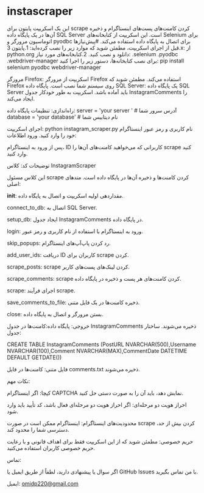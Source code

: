 # instascraper
این یک اسکریپت پایتون برای scrape کردن کامنت‌های پست‌های اینستاگرام و ذخیره آن‌ها در یک پایگاه داده SQL Server است. این اسکریپت از کتابخانه‌های Selenium برای اتوماسیون مرورگر و pyodbc برای اتصال به پایگاه داده استفاده می‌کند.
#پیش‌نیازها
قبل از اجرای اسکریپت، مطمئن شوید که موارد زیر را نصب کرده‌اید:
1.پایتون 3.x: از python.org دانلود و نصب کنید.
2.کتابخانه‌های مورد نیاز:
.selenium
.pyodbc
.webdriver-manager
برای نصب کتابخانه‌ها، دستور زیر را اجرا کنید:
pip install selenium pyodbc webdriver-manager

مرورگر Firefox: اسکریپت از مرورگر Firefox استفاده می‌کند. مطمئن شوید که Firefox روی سیستم شما نصب است.
پایگاه داده SQL Server: یک پایگاه داده SQL Server باید آماده باشد. اسکریپت به طور خودکار جدول InstagramComments را ایجاد می‌کند.

راه‌اندازی:
تنظیمات پایگاه داده:
server = 'your server '  # آدرس سرور شما
database = 'your database'  # نام دیتابیس شما

اجرای اسکریپت:
python instagram_scraper.py
نام کاربری و رمز عبور اینستاگرام خود را وارد کنید.
ورود اطلاعات:

پس از ورود به اینستاگرام، ID کاربرانی که می‌خواهید کامنت‌های آن‌ها را scrape کنید وارد کنید.

 توضیحات کد:
 کلاس InstagramScraper

این کلاس مسئول scrape کردن کامنت‌ها و ذخیره آن‌ها در پایگاه داده است.
متدهای اصلی:

   __init__: مقداردهی اولیه اسکریپت و اتصال به پایگاه داده.

  connect_to_db: اتصال به SQL Server.

  setup_db: ایجاد جدول InstagramComments در پایگاه داده.

  login: ورود به اینستاگرام با استفاده از نام کاربری و رمز عبور.

  skip_popups: رد کردن پاپ‌آپ‌های اینستاگرام.

  add_user_ids: دریافت ID کاربران برای scrape کردن.

  scrape_posts: scrape کردن لینک‌های پست‌های کاربر.

  scrape_comments: scrape کردن کامنت‌های هر پست و ذخیره در پایگاه داده.

  scrape: اجرای فرآیند scrape.

  save_comments_to_file: ذخیره کامنت‌ها در یک فایل متنی.

 close: بستن مرورگر و اتصال به پایگاه داده.
 
 
خروجی:
پایگاه داده:کامنت‌ها در جدول InstagramComments ذخیره می‌شوند. ساختار جدول:


CREATE TABLE InstagramComments (PostURL NVARCHAR(500),Username NVARCHAR(100),Comment NVARCHAR(MAX),CommentDate DATETIME DEFAULT GETDATE())



فایل متنی:
کامنت‌ها در فایل comments.txt ذخیره می‌شوند.

نکات مهم:

کپچا: اگر اینستاگرام CAPTCHA نمایش دهد، باید آن را به صورت دستی حل کنید.

احراز هویت دو مرحله‌ای: اگر احراز هویت دو مرحله‌ای فعال باشد، کد تأیید باید وارد شود.

 محدودیت‌های اینستاگرام: اینستاگرام ممکن است در صورت scrape کردن بیش از حد، دسترسی شما را محدود کند.

  حریم خصوصی: مطمئن شوید که از این اسکریپت فقط برای اهداف قانونی و با رعایت حریم خصوصی کاربران استفاده می‌کنید.


 تماس:

اگر سوال یا پیشنهادی دارید، لطفاً از طریق ایمیل یا GitHub Issues با من تماس بگیرید.

ایمیل: omidp220@gmail.com
  
